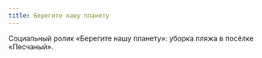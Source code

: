 ```yaml
---
title: Берегите нашу планету
---
```


Социальный ролик «Берегите нашу планету»: уборка пляжа в посёлке «Песчаный».
